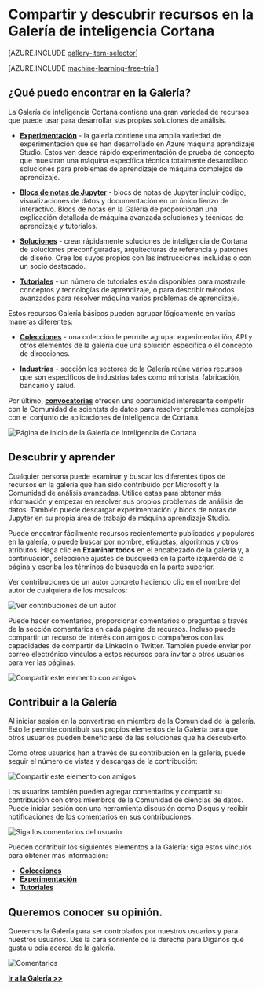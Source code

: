 <properties
    pageTitle="Galería de inteligencia Cortana | Microsoft Azure"
    description="Compartir y descubrir recursos de análisis y mucho más en la Galería de inteligencia Cortana. Obtenga más información de otras personas y realizar sus propio contribuciones a la Comunidad."
    services="machine-learning"
    documentationCenter=""
    authors="garyericson"
    manager="jhubbard"
    editor="cgronlun"/>

<tags
    ms.service="machine-learning"
    ms.workload="data-services"
    ms.tgt_pltfrm="na"
    ms.devlang="na"
    ms.topic="article"
    ms.date="10/13/2016"
    ms.author="roopalik;garye"/>


# <a name="share-and-discover-resources-in-the-cortana-intelligence-gallery"></a>Compartir y descubrir recursos en la Galería de inteligencia Cortana

[AZURE.INCLUDE [gallery-item-selector](../../includes/machine-learning-gallery-item-selector.md)]

<!-- separating these 2 includes -->

[AZURE.INCLUDE [machine-learning-free-trial](../../includes/machine-learning-free-trial.md)]

## <a name="what-can-i-find-in-the-gallery"></a>¿Qué puedo encontrar en la Galería?

La Galería de inteligencia Cortana contiene una gran variedad de recursos que puede usar para desarrollar sus propias soluciones de análisis.

- **[Experimentación](machine-learning-gallery-experiments.md)** - la galería contiene una amplia variedad de experimentación que se han desarrollado en Azure máquina aprendizaje Studio. Estos van desde rápido experimentación de prueba de concepto que muestran una máquina específica técnica totalmente desarrollado soluciones para problemas de aprendizaje de máquina complejos de aprendizaje.

- **[Blocs de notas de Jupyter](machine-learning-gallery-jupyter-notebooks.md)** - blocs de notas de Jupyter incluir código, visualizaciones de datos y documentación en un único lienzo de interactivo.
Blocs de notas en la Galería de proporcionan una explicación detallada de máquina avanzada soluciones y técnicas de aprendizaje y tutoriales.

<!--
- **[Machine Learning APIs](https://machine-learning-gallery-apis.md)** - An experiment developed in Azure Machine Learning can be launched as a web service so that the analytics model can be accessed by others through a set of REST APIs. A variety of these APIs are available in the Gallery, such as a product recommendation engine or cloud-based face and speech recognition.
-->

-  **[Soluciones](machine-learning-gallery-solutions.md)** - crear rápidamente soluciones de inteligencia de Cortana de soluciones preconfiguradas, arquitecturas de referencia y patrones de diseño. Cree los suyos propios con las instrucciones incluidas o con un socio destacado.

- **[Tutoriales](machine-learning-gallery-tutorials.md)** - un número de tutoriales están disponibles para mostrarle conceptos y tecnologías de aprendizaje, o para describir métodos avanzados para resolver máquina varios problemas de aprendizaje.

Estos recursos Galería básicos pueden agrupar lógicamente en varias maneras diferentes:

- **[Colecciones](machine-learning-gallery-collections.md)** - una colección le permite agrupar experimentación, API y otros elementos de la galería que una solución específica o el concepto de direcciones.

- **[Industrias](machine-learning-gallery-industries.md)** - sección los sectores de la Galería reúne varios recursos que son específicos de industrias tales como minorista, fabricación, bancario y salud.

Por último, **[convocatorias](machine-learning-gallery-competitions.md)** ofrecen una oportunidad interesante competir con la Comunidad de scientsts de datos para resolver problemas complejos con el conjunto de aplicaciones de inteligencia de Cortana.

![Página de inicio de la Galería de inteligencia de Cortana](media\machine-learning-gallery-how-to-use-contribute-publish\gallery-home-page.png)

## <a name="discover-and-learn"></a>Descubrir y aprender

Cualquier persona puede examinar y buscar los diferentes tipos de recursos en la galería que han sido contribuido por Microsoft y la Comunidad de análisis avanzadas.
Utilice estas para obtener más información y empezar en resolver sus propios problemas de análisis de datos.
También puede descargar experimentación y blocs de notas de Jupyter en su propia área de trabajo de máquina aprendizaje Studio.

Puede encontrar fácilmente recursos recientemente publicados y populares en la galería, o puede buscar por nombre, etiquetas, algoritmos y otros atributos.
Haga clic en **Examinar todos** en el encabezado de la galería y, a continuación, seleccione ajustes de búsqueda en la parte izquierda de la página y escriba los términos de búsqueda en la parte superior.

Ver contribuciones de un autor concreto haciendo clic en el nombre del autor de cualquiera de los mosaicos:

![Ver contribuciones de un autor](media\machine-learning-gallery-how-to-use-contribute-publish\view-by-author.png)


Puede hacer comentarios, proporcionar comentarios o preguntas a través de la sección comentarios en cada página de recursos.
Incluso puede compartir un recurso de interés con amigos o compañeros con las capacidades de compartir de LinkedIn o Twitter.
También puede enviar por correo electrónico vínculos a estos recursos para invitar a otros usuarios para ver las páginas.

![Compartir este elemento con amigos](media\machine-learning-gallery-how-to-use-contribute-publish\comment-and-share.png)


## <a name="contribute-to-the-gallery"></a>Contribuir a la Galería

Al iniciar sesión en la convertirse en miembro de la Comunidad de la galería. Esto le permite contribuir sus propios elementos de la Galería para que otros usuarios pueden beneficiarse de las soluciones que ha descubierto.

Como otros usuarios han a través de su contribución en la galería, puede seguir el número de vistas y descargas de la contribución:

![Compartir este elemento con amigos](media\machine-learning-gallery-how-to-use-contribute-publish\view-and-download-counts.png)

Los usuarios también pueden agregar comentarios y compartir su contribución con otros miembros de la Comunidad de ciencias de datos.
Puede iniciar sesión con una herramienta discusión como Disqus y recibir notificaciones de los comentarios en sus contribuciones.

![Siga los comentarios del usuario](media\machine-learning-gallery-how-to-use-contribute-publish\follow-comments.png)

Pueden contribuir los siguientes elementos a la Galería: siga estos vínculos para obtener más información:

- **[Colecciones](machine-learning-gallery-collections.md#contribute)**
- **[Experimentación](machine-learning-gallery-experiments.md#contribute)**
- **[Tutoriales](machine-learning-gallery-tutorials.md#contribute)**


## <a name="we-want-to-hear-from-you"></a>Queremos conocer su opinión.
Queremos la Galería para ser controlados por nuestros usuarios y para nuestros usuarios. Use la cara sonriente de la derecha para Díganos qué gusta u odia acerca de la galería.  

![Comentarios](./media/machine-learning-gallery-how-to-use-contribute-publish/feedback.png)


**[Ir a la Galería >>](http://gallery.cortanaintelligence.com)**
